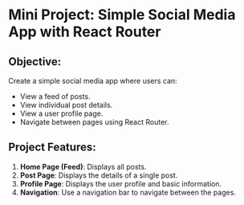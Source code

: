 # Mini Project: Simple Social Media App with React Router

## Objective:
Create a simple social media app where users can:

- View a feed of posts.
- View individual post details.
- View a user profile page.
- Navigate between pages using React Router.

## Project Features:
1. **Home Page (Feed)**: Displays all posts.
2. **Post Page**: Displays the details of a single post.
3. **Profile Page**: Displays the user profile and basic information.
4. **Navigation**: Use a navigation bar to navigate between the pages.

